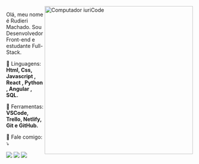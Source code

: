 <img src="https://enotas.com.br/blog/wp-content/uploads/2021/02/linguagem-de-programa%C3%A7%C3%A3o.jpg" min-width="400px" max-width="400px" width="400px" align="right" alt="Computador iuriCode">

<p align="left"> 
   Olá, meu nome é Rudieri Machado. Sou Desenvolvedor Front-end e estudante Full-Stack. 
</p>

<p align="left">
  🦄 Linguagens: <strong>Html, Css, Javascript , React , Python , Angular , SQL.</strong>
</p>

<p align="left">
  💼 Ferramentas: <strong>VSCode, Trello, Netlify, Git e GitHub.</strong>
</p>

<p align="left">
  💌 Fale comigo: ⤵️
</p>

<p align="left">
  <a href="#" alt="Linkedin">
  <img src="https://img.shields.io/badge/-Linkedin-0e76a8?style=flat-square&logo=Linkedin&logoColor=white&link=[LINK-DO-SEU-LINKEDIN](https://www.linkedin.com/in/rudieri-machado-99860b17a/)" /></a>

  <a href="#" alt="WhatsApp">
  <img src="https://img.shields.io/badge/-WhatsApp-25d366?style=flat-square&labelColor=25d366&logo=whatsapp&logoColor=white&link=[API-DO-SEU-WHATSAPP](https://api.whatsapp.com/send?phone=5547991145741&text=mensagem)"/></a>


  <a href="#" alt="Instagram">
  <img src="https://img.shields.io/badge/-Instagram-DF0174?style=flat-square&labelColor=DF0174&logo=instagram&logoColor=white&link=[LINK-DO-SEU-INSTAGRAM](https://www.instagram.com/rudieri.machado/)"/></a>
</p>  
